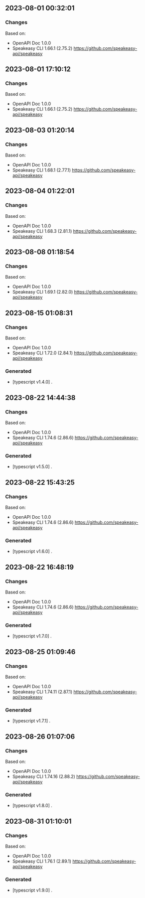 

## 2023-08-01 00:32:01
### Changes
Based on:
- OpenAPI Doc 1.0.0 
- Speakeasy CLI 1.66.1 (2.75.2) https://github.com/speakeasy-api/speakeasy

## 2023-08-01 17:10:12
### Changes
Based on:
- OpenAPI Doc 1.0.0 
- Speakeasy CLI 1.66.1 (2.75.2) https://github.com/speakeasy-api/speakeasy

## 2023-08-03 01:20:14
### Changes
Based on:
- OpenAPI Doc 1.0.0 
- Speakeasy CLI 1.68.1 (2.77.1) https://github.com/speakeasy-api/speakeasy

## 2023-08-04 01:22:01
### Changes
Based on:
- OpenAPI Doc 1.0.0 
- Speakeasy CLI 1.68.3 (2.81.1) https://github.com/speakeasy-api/speakeasy

## 2023-08-08 01:18:54
### Changes
Based on:
- OpenAPI Doc 1.0.0 
- Speakeasy CLI 1.69.1 (2.82.0) https://github.com/speakeasy-api/speakeasy

## 2023-08-15 01:08:31
### Changes
Based on:
- OpenAPI Doc 1.0.0 
- Speakeasy CLI 1.72.0 (2.84.1) https://github.com/speakeasy-api/speakeasy
### Generated
- [typescript v1.4.0] .

## 2023-08-22 14:44:38
### Changes
Based on:
- OpenAPI Doc 1.0.0 
- Speakeasy CLI 1.74.6 (2.86.6) https://github.com/speakeasy-api/speakeasy
### Generated
- [typescript v1.5.0] .

## 2023-08-22 15:43:25
### Changes
Based on:
- OpenAPI Doc 1.0.0 
- Speakeasy CLI 1.74.6 (2.86.6) https://github.com/speakeasy-api/speakeasy
### Generated
- [typescript v1.6.0] .

## 2023-08-22 16:48:19
### Changes
Based on:
- OpenAPI Doc 1.0.0 
- Speakeasy CLI 1.74.6 (2.86.6) https://github.com/speakeasy-api/speakeasy
### Generated
- [typescript v1.7.0] .

## 2023-08-25 01:09:46
### Changes
Based on:
- OpenAPI Doc 1.0.0 
- Speakeasy CLI 1.74.11 (2.87.1) https://github.com/speakeasy-api/speakeasy
### Generated
- [typescript v1.7.1] .

## 2023-08-26 01:07:06
### Changes
Based on:
- OpenAPI Doc 1.0.0 
- Speakeasy CLI 1.74.16 (2.88.2) https://github.com/speakeasy-api/speakeasy
### Generated
- [typescript v1.8.0] .

## 2023-08-31 01:10:01
### Changes
Based on:
- OpenAPI Doc 1.0.0 
- Speakeasy CLI 1.76.1 (2.89.1) https://github.com/speakeasy-api/speakeasy
### Generated
- [typescript v1.9.0] .